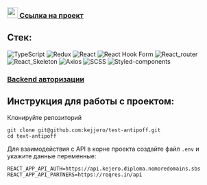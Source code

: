 ### <img src="https://cdn-icons-png.flaticon.com/512/7135/7135133.png" width="25" />[ Ссылка на проект](https://kejjero.github.io/test-antipoff/)

## Стек:
![TypeScript](https://img.shields.io/badge/-TypeScript-0d1117?style=for-the-badge&logo=TypeScript)
![Redux](https://img.shields.io/badge/-Redux_Toolkit-0d1117?style=for-the-badge&logo=Redux)
![React](https://img.shields.io/badge/-React-0d1117?style=for-the-badge&logo=React)
![React Hook Form](https://img.shields.io/badge/-react_hook_form-0d1117?style=for-the-badge&logo=react-hook-form)
![React_router](https://img.shields.io/badge/-React_router-0d1117?style=for-the-badge&logo=React-router)
![React_Skeleton](https://img.shields.io/badge/-React_Skeleton-0d1117?style=for-the-badge&logo=React_Skeleton)
![Axios](https://img.shields.io/badge/-Axios-0d1117?style=for-the-badge&logo=Axios)
![SCSS](https://img.shields.io/badge/-SCSS-0d1117?style=for-the-badge&logo=sass)
![Styled-components](https://img.shields.io/badge/-Styled_components-0d1117?style=for-the-badge&logo=Styled-components)

### [Backend авторизации](https://github.com/kejjero/movies-explorer-api)

## Инструкция для работы с проектом:

Клонируйте репозиторий 
```
git clone git@github.com:kejjero/test-antipoff.git
cd text-antipoff
```

Для взаимодействия с API в корне проекта создайте файл `.env` и
укажите данные переменные:
```
REACT_APP_API_AUTH=https://api.kejero.diploma.nomoredomains.sbs
REACT_APP_API_PARTNERS=https://reqres.in/api
```
